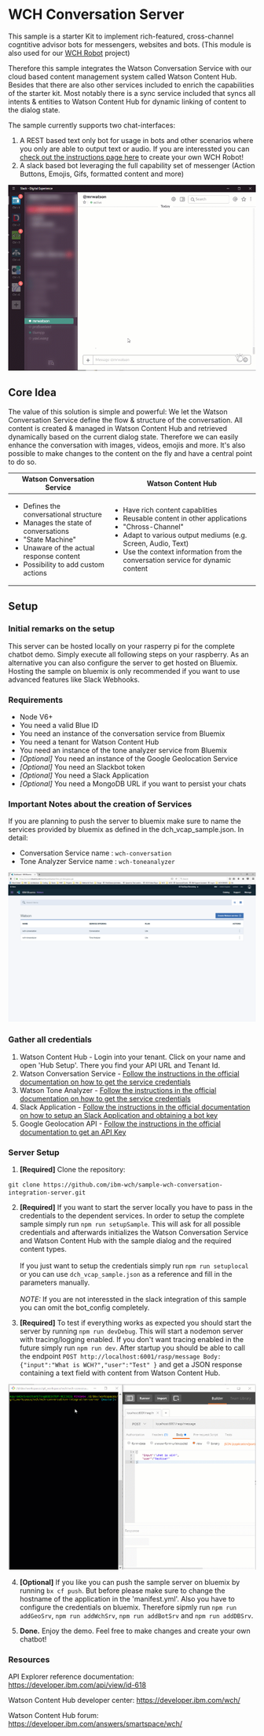 # WCH Conversation Server

This sample is a starter Kit to implement rich-featured, cross-channel cogntitive advisor bots for messengers, websites and bots. (This module is also used for our [WCH Robot](https://my.digitalexperience.ibm.com/58b9043c-6075-4fde-8090-ea22d9890922/mtl-website/index.html) project) 

Therefore this sample integrates the Watson Conversation Service with our cloud based content management system called Watson Content Hub. Besides that there are also other services included to enrich the capabilities of the starter kit. Most notably there is a sync service included that syncs all intents & entities to Watson Content Hub for dynamic linking of content to the dialog state.

The sample currently supports two chat-interfaces:
1. A REST based text only bot for usage in bots and other scenarios where you only are able to output text or audio. If you are interessted you can [check out the instructions page here](https://my.digitalexperience.ibm.com/58b9043c-6075-4fde-8090-ea22d9890922/mtl-website/index.html) to create your own WCH Robot!
2. A slack based bot leveraging the full capability set of messenger (Action Buttons, Emojis, Gifs, formatted content and more)

![Slack Sample](/doc/SlackSampe_Min.gif)

## Core Idea
The value of this solution is simple and powerful: We let the Watson Conversation Service define the flow & structure of the conversation. All content is created & managed in Watson Content Hub and retrieved dynamically based on the current dialog state. Therefore we can easily enhance the conversation with images, videos, emojis and more. It's also possible to make changes to the content on the fly and have a central point to do so.

| Watson Conversation Service | Watson Content Hub |
|---|---|
|  <ul><li>Defines the conversational structure</li><li>Manages the state of conversations</li><li>"State Machine"</li><li>Unaware of the actual response content</li><li>Possibility to add custom actions</li></ul> | <ul><li>Have rich content capablities</li><li>Reusable content in other applications</li><li>"Chross-Channel"</li><li>Adapt to various output mediums (e.g. Screen, Audio, Text)</li><li>Use the context information from the conversation service for dynamic content</li></ul> |

## Setup

### Initial remarks on the setup
This server can be hosted locally on your rasperry pi for the complete chatbot demo. Simply execute all following steps on your raspberry. As an alternative you can also configure the server to get hosted on Bluemix. Hosting the sample on bluemix is only recommended if you want to use advanced features like Slack Webhooks.

### Requirements
- Node V6+
- You need a valid Blue ID
- You need an instance of the conversation service from Bluemix
- You need a tenant for Watson Content Hub
- You need an instance of the tone analyzer service from Bluemix
- *[Optional]* You need an instance of the Google Geolocation Service
- *[Optional]* You need an Slackbot token
- *[Optional]* You need a Slack Application
- *[Optional]* You need a MongoDB URL if you want to persist your chats

### Important Notes about the creation of Services
If you are planning to push the server to bluemix make sure to name the services provided by bluemix as defined in the dch_vcap_sample.json. In detail:
- Conversation Service name : `wch-conversation`
- Tone Analyzer Service name : `wch-toneanalyzer`

![Bluemix Services Image](/doc/4%20-%20Created%20Services.PNG)

### Gather all credentials
1. Watson Content Hub - Login into your tenant. Click on your name and open 'Hub Setup'. There you find your API URL and Tenant Id. 
2. Watson Conversation Service - [Follow the instructions in the official documentation on how to get the service credentials][bluemixapi]
3. Watson Tone Analyzer - [Follow the instructions in the official documentation on how to get the service credentials][bluemixapi]
4. Slack Application - [Follow the instructions in the official documentation on how to setup an Slack Application and obtaining a bot key][slackapi]
5. Google Geolocation API - [Follow the instructions in the official documentation to get an API Key][geoapi]

[bluemixapi]:https://www.ibm.com/watson/developercloud/doc/common/getting-started-credentials.html
[slackapi]:https://api.slack.com/slack-apps
[geoapi]:https://developers.google.com/maps/documentation/geolocation/get-api-key

### Server Setup
1. **[Required]** Clone the repository:
```
git clone https://github.com/ibm-wch/sample-wch-conversation-integration-server.git
```

2. **[Required]** If you want to start the server locally you have to pass in the credentials to the dependent services. In order to setup the complete sample simply run `npm run setupSample`. This will ask for all possible credentials and afterwards initializes the Watson Conversation Service and Watson Content Hub with the sample dialog and the required content types.<br/><br/>If you just want to setup the credentials simply run `npm run setuplocal` or you can use `dch_vcap_sample.json` as a reference and fill in the parameters manually.<br/><br/>*NOTE:* If you are not interessted in the slack integration of this sample you can omit the bot_config completely.

3. **[Required]** To test if everything works as expected you should start the server by running `npm run devDebug`. This will start a nodemon server with tracing/logging enabled. If you don't want tracing enabled in the future simply run `npm run dev`. After startup you should be able to call the endpoint `POST http://localhost:6001/rasp/message Body: {"input":"What is WCH?","user":"Test" }` and get a JSON response containing a text field with content from Watson Content Hub.<br/>

![Check Setup](/doc/Check.gif)

4. **[Optional]** If you like you can push the sample server on bluemix by running `bx cf push`. But before please make sure to change the hostname of the application in the 'manifest.yml'. Also you have to configure the credentials on bluemix. Therefore sipmly run `npm run addGeoSrv`, `npm run addWchSrv`, `npm run addBotSrv` and `npm run addDBSrv`.

5. **Done.** Enjoy the demo. Feel free to make changes and create your own chatbot!  

### Resources

API Explorer reference documentation: https://developer.ibm.com/api/view/id-618

Watson Content Hub developer center: https://developer.ibm.com/wch/

Watson Content Hub forum: https://developer.ibm.com/answers/smartspace/wch/
